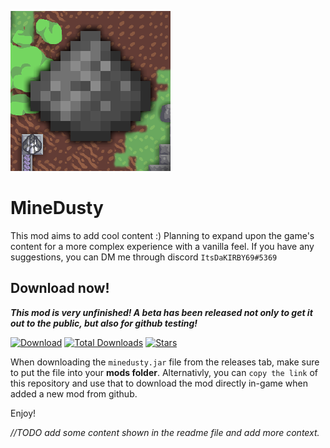 ![Logo](assets/icon-git.png?align=center)

# MineDusty
This mod aims to add cool content :) Planning to expand upon the game's content for a more complex experience with a vanilla feel. If you have any suggestions, you can DM me through discord `ItsDaKIRBY69#5369`

## Download now!

**_This mod is very unfinished! A beta has been released not only to get it out to the public, but also for github testing!_**

[![Download](https://img.shields.io/github/v/release/ItsKirby69/minedusty?color=green&include_prereleases&label=DOWNLOAD%20LATEST%20RELEASE&logo=github&logoColor=green&style=for-the-badge)](https://github.com/ItsKirby69/minedusty/releases) [![Total Downloads](https://img.shields.io/github/downloads/ItsKirby69/minedusty/total?color=green&label=%20&style=for-the-badge&logo=docusign&logoColor=555555)]() [![Stars](https://img.shields.io/github/stars/ItsKirby69/minedusty?style=for-the-badge)]()

When downloading the `minedusty.jar` file from the releases tab, make sure to put the file into your **mods folder**.
Alternativly, you can `copy the link` of this repository and use that to download the mod directly in-game when added a new mod from github.

Enjoy!

*//TODO add some content shown in the readme file and add more context.*
